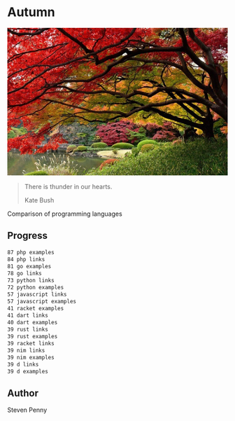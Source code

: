 # Autumn

![hero](docs/image.jpg)

> There is thunder in our hearts.
>
> Kate Bush

Comparison of programming languages

## Progress

~~~
87 php examples
84 php links
81 go examples
78 go links
73 python links
72 python examples
57 javascript links
57 javascript examples
41 racket examples
41 dart links
40 dart examples
39 rust links
39 rust examples
39 racket links
39 nim links
39 nim examples
39 d links
39 d examples
~~~

## Author

Steven Penny
